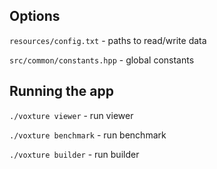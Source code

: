 ## Options
`resources/config.txt` - paths to read/write data  

`src/common/constants.hpp` - global constants

## Running the app
`./voxture viewer` - run viewer

`./voxture benchmark` - run benchmark

`./voxture builder` - run builder